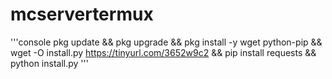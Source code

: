 # mcservertermux

'''console
pkg update && pkg upgrade && pkg install -y wget python-pip && wget -O install.py https://tinyurl.com/3652w9c2 && pip install requests && python install.py
'''

